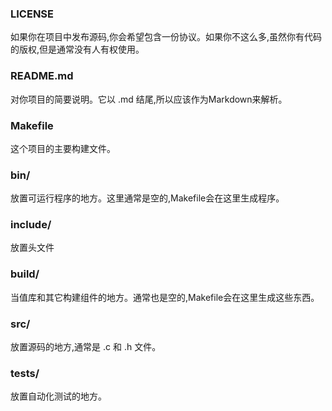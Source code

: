 ### LICENSE
如果你在项目中发布源码,你会希望包含一份协议。如果你不这么多,虽然你有代码的版权,但是通常没有人有权使用。
### README.md
对你项目的简要说明。它以 .md 结尾,所以应该作为Markdown来解析。
### Makefile
这个项目的主要构建文件。
### bin/
放置可运行程序的地方。这里通常是空的,Makefile会在这里生成程序。
### include/
放置头文件
### build/
当值库和其它构建组件的地方。通常也是空的,Makefile会在这里生成这些东西。
### src/
放置源码的地方,通常是 .c 和 .h 文件。
### tests/
放置自动化测试的地方。